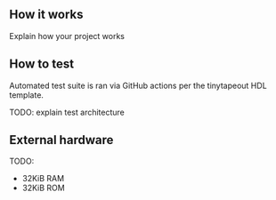 <!---

This file is used to generate your project datasheet. Please fill in the information below and delete any unused
sections.

You can also include images in this folder and reference them in the markdown. Each image must be less than
512 kb in size, and the combined size of all images must be less than 1 MB.
-->

## How it works

Explain how your project works

## How to test

Automated test suite is ran via GitHub actions per the tinytapeout HDL template.

TODO: explain test architecture

## External hardware

TODO:

- 32KiB RAM
- 32KiB ROM
